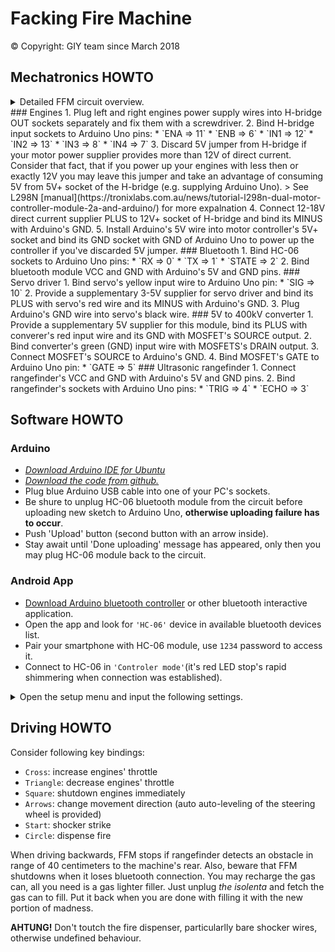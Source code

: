 # Facking Fire Machine

© Copyright: GIY team since March 2018

## Mechatronics HOWTO
<details>
    <summary>Detailed FFM circuit overview.</summary>
<img src = "circuit.png">
</details>
### Engines
1. Plug left and right engines power supply wires into     H-bridge OUT sockets separately and fix them with a         screwdriver.
2. Bind H-bridge input sockets to Arduino Uno pins:
    * `ENA => 11`
    * `ENB => 6`
    * `IN1 => 12`
    * `IN2 => 13`
    * `IN3 => 8`
    * `IN4 => 7`
3. Discard 5V jumper from H-bridge if your motor power supplier provides more than 12V of direct current. Consider that fact, that if you power up your engines with less then or exactly 12V you may leave this jumper and take an advantage of consuming 5V from 5V+ socket of the H-bridge (e.g. supplying Arduino Uno).
> See L298N [manual](https://tronixlabs.com.au/news/tutorial-l298n-dual-motor-controller-module-2a-and-arduino/) for more expalnation
4. Connect 12-18V direct current supplier PLUS to 12V+ socket
of H-bridge and bind its MINUS with Arduino's GND.
5. Install Arduino's 5V wire into motor controller's 5V+ socket and bind its GND socket with GND of Arduino Uno to power up the controller if you've discarded 5V jumper.
### Bluetooth
1. Bind HC-06 sockets to Arduino Uno pins:
    * `RX => 0`
    * `TX => 1`
    * `STATE => 2`
2. Bind bluetooth module VCC and GND with Arduino's 5V and GND pins.
### Servo driver
1. Bind servo's yellow input wire to Arduino Uno pin:
    * `SIG => 10`
2. Provide a supplementary 3-5V supplier for servo driver and bind its PLUS with servo's red wire and its MINUS with Arduino's GND.
3. Plug Arduino's GND wire into servo's black wire.
### 5V to 400kV converter
1. Provide a supplementary 5V supplier for this module, bind its PLUS with converer's red input wire and its GND with MOSFET's SOURCE output.
2. Bind converter's green (GND) input wire with MOSFETS's DRAIN output.
3. Connect MOSFET's SOURCE to Arduino's GND.
4. Bind MOSFET's GATE to Arduino Uno pin:
    * `GATE => 5`
### Ultrasonic rangefinder
1. Connect rangefinder's VCC and GND with Arduino's 5V and GND pins.
2. Bind rangefinder's sockets with Arduino Uno pins:
    * `TRIG => 4`
    * `ECHO => 3`

## Software HOWTO
### Arduino
* [*Download Arduino IDE for Ubuntu*](https://www.arduino.cc/en/Guide/Linux)
* [*Download the code from github.*](https://github.com/progbase/FFM)
* Plug blue Arduino USB cable into one of your PC's sockets.
* Be shure to unplug HC-06 bluetooth module from the circuit before uploading new sketch to Arduino Uno, **otherwise uploading failure has to occur**.
* Push 'Upload' button (second button with an arrow inside).
* Stay await until 'Done uploading' message has appeared, only  then you may plug HC-06 module back to the circuit.
### Android App
* [Download Arduino bluetooth controller](https://play.google.com/store/apps/details?id=com.giumig.apps.bluetoothserialmonitor&hl=ru) or other bluetooth interactive application.
* Open the app and look for `'HC-06'` device in available bluetooth devices list.
* Pair your smartphone with HC-06 module, use `1234` password
to access it.
* Connect to HC-06 in `'Controler mode'`(it's red LED stop's rapid shimmering when connection was established).
<details>
    <summary>Open the setup menu and input the following settings.</summary>
<img src = "settings.png">
</details>

## Driving HOWTO
Consider following key bindings:
 * `Cross`: increase engines' throttle
 * `Triangle`: decrease engines' throttle
 * `Square`: shutdown engines immediately
 * `Arrows`: change movement direction (auto auto-leveling of the steering wheel is provided)
 * `Start`: shocker strike
 * `Circle`: dispense fire

When driving backwards, FFM stops if rangefinder detects an obstacle in range of 40 centimeters to the machine's rear. Also,
beware that FFM shutdowns when it loses bluetooth connection.
You may recharge the gas can, all you need is a gas lighter filler. Just unplug *the isolenta* and fetch the gas can to fill.
Put it back when you are done with filling it with the new portion of madness.


**AHTUNG!** Don't toutch the fire dispenser, particularlly bare shocker wires, otherwise undefined behaviour.
